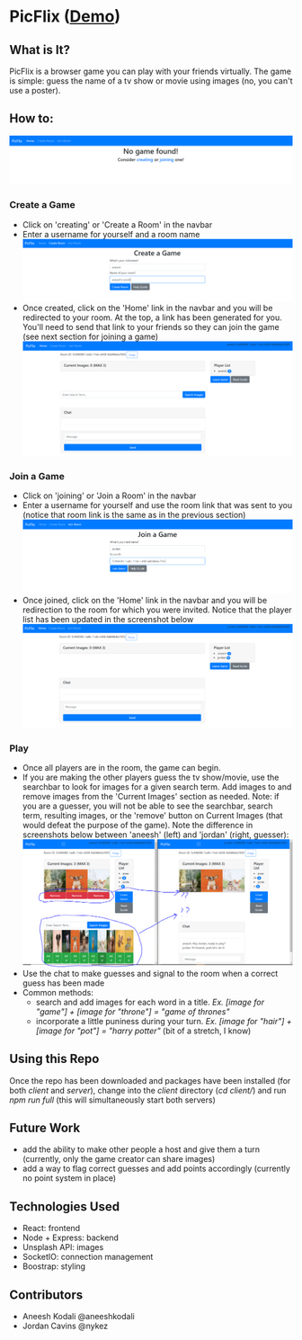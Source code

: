 # PicFlix ([Demo](https://youtu.be/9uz6iKWbueU))

## What is It?
PicFlix is a browser game you can play with your friends virtually. The game is simple: guess the name of a tv show or movie using images (no, you can't use a poster). 

## How to:
![Home Page](/screenshots/home.PNG)

### Create a Game
- Click on 'creating' or 'Create a Room' in the navbar
- Enter a username for yourself and a room name
![Create a Room](/screenshots/create-room.PNG)
- Once created, click on the 'Home' link in the navbar and you will be redirected to your room. At the top, a link has been generated for you. You'll need to send that link to your friends so they can join the game (see next section for joining a game)
![Created Room Home Screen](/screenshots/create-room-home.PNG)


### Join a Game
- Click on 'joining' or 'Join a Room' in the navbar
- Enter a username for yourself and use the room link that was sent to you (notice that room link is the same as in the previous section)
![Join a Room](/screenshots/join-room.PNG)
- Once joined, click on the 'Home' link in the navbar and you will be redirection to the room for which you were invited. Notice that the player list has been updated in the screenshot below
![Joined Room Home Screen](/screenshots/join-room-home.PNG)

### Play
- Once all players are in the room, the game can begin. 
- If you are making the other players guess the tv show/movie, use the searchbar to look for images for a given search term. Add images to and remove images from the 'Current Images' section as needed. Note: if you are a guesser, you will not be able to see the searchbar, search term, resulting images, or the 'remove' button on Current Images (that would defeat the purpose of the game). Note the difference in screenshots below between 'aneesh' (left) and 'jordan' (right, guesser):
![Side by Side](/screenshots/side-by-side.PNG)
- Use the chat to make guesses and signal to the room when a correct guess has been made
- Common methods:
    - search and add images for each word in a title. *Ex. [image for "game"] + [image for "throne"] = "game of thrones"*
    - incorporate a little puniness during your turn. *Ex. [image for "hair"] + [image for "pot"] = "harry potter"* (bit of a stretch, I know)

## Using this Repo
Once the repo has been downloaded and packages have been installed (for both *client* and *server*), change into the *client* directory (*cd client/*) and run *npm run full* (this will simultaneously start both servers)

## Future Work
- add the ability to make other people a host and give them a turn (currently, only the game creator can share images)
- add a way to flag correct guesses and add points accordingly (currently no point system in place)

## Technologies Used
- React: frontend
- Node + Express: backend
- Unsplash API: images
- SocketIO: connection management
- Boostrap: styling

## Contributors
- Aneesh Kodali @aneeshkodali
- Jordan Cavins @nykez
